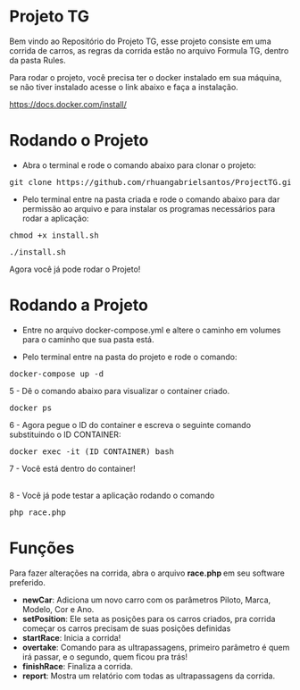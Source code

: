 # Projeto TG

Bem vindo ao Repositório do Projeto TG,
esse projeto consiste em uma corrida de carros,
as regras da corrida estão no arquivo Formula TG, dentro da pasta Rules.

Para rodar o projeto, você precisa ter o docker instalado em sua máquina, se não tiver instalado acesse o link abaixo e faça a instalação. <br>

<a>https://docs.docker.com/install/</a>

# Rodando o Projeto

- Abra o terminal e rode o comando abaixo para clonar o projeto:

<pre>git clone https://github.com/rhuangabrielsantos/ProjectTG.git</pre>

- Pelo terminal entre na pasta criada e rode o comando abaixo para dar permissão ao arquivo e para instalar
os programas necessários para rodar a aplicação:

<pre>chmod +x install.sh</pre>

<pre>./install.sh</pre>

Agora você já pode rodar o Projeto!

# Rodando a Projeto

- Entre no arquivo docker-compose.yml e altere o caminho em volumes para o caminho que sua pasta está. <br>

- Pelo terminal entre na pasta do projeto e rode o comando:

<pre>docker-compose up -d</pre>

5 - Dê o comando abaixo para visualizar o container criado.

<pre>docker ps</pre> 

6 - Agora pegue o ID do container e escreva o seguinte comando substituindo o ID CONTAINER: 

<pre>docker exec -it (ID CONTAINER) bash</pre>

7 - Você está dentro do container! <br><br>

8 - Você já pode testar a aplicação rodando o comando

<pre>php race.php</pre>


# Funções

Para fazer alterações na corrida, abra o arquivo <strong> race.php </strong> em seu software preferido.

<ul>
  <li><strong>newCar</strong>: Adiciona um novo carro com os parâmetros Piloto, Marca, Modelo, Cor e Ano.</li>  
  <li><strong>setPosition</strong>: Ele seta as posições para os carros criados, pra corrida começar os carros precisam de suas posições definidas</li>
  <li><strong>startRace</strong>: Inicia a corrida!</li>
  <li><strong>overtake</strong>: Comando para as ultrapassagens, primeiro parâmetro é quem irá passar, e o segundo, quem ficou pra trás!</li>
  <li><strong>finishRace</strong>: Finaliza a corrida.</li>
  <li><strong>report</strong>: Mostra um relatório com todas as ultrapassagens da corrida.</li>
</ul>

